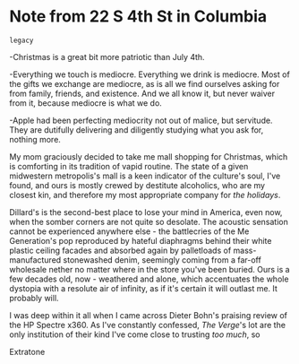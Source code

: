 # Note from 22 S 4th St in Columbia

`legacy`

-Christmas is a great bit more patriotic than July 4th.

-Everything we touch is mediocre. Everything we drink is mediocre. Most of the gifts we exchange are mediocre, as is all we find ourselves asking for from family, friends, and existence. And we all know it, but never waiver from it, because mediocre is what we do.

-Apple had been perfecting mediocrity not out of malice, but servitude. They are dutifully delivering and diligently studying what you ask for, nothing more.

My mom graciously decided to take me mall shopping for Christmas, which is comforting in its tradition of vapid routine. The state of a given midwestern metropolis's mall is a keen indicator of the culture's soul, I've found, and ours is mostly crewed by destitute alcoholics, who are my closest kin, and therefore my most appropriate company for _the holidays_.

Dillard's is the second-best place to lose your mind in America, even now, when the somber corners are not quite so desolate. The acoustic sensation cannot be experienced anywhere else - the battlecries of the Me Generation's pop reproduced by hateful diaphragms behind their white plastic ceiling facades and absorbed again by palletloads of mass-manufactured stonewashed denim, seemingly coming from a far-off wholesale nether no matter where in the store you've been buried. Ours is a few decades old, now - weathered and alone, which accentuates the whole dystopia with a resolute air of infinity, as if it's certain it will outlast me. It probably will.

I was deep within it all when I came across Dieter Bohn's praising review of the HP Spectre x360. As I've constantly confessed, _The Verge_'s lot are the only institution of their kind I've come close to trusting _too much_, so

Extratone
